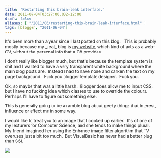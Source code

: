 ```yaml
---
title: 'Restarting this brain-leak interface.'
date: 2011-06-04T03:27:00.002+12:00
draft: false
aliases: [ "/2011/06/restarting-this-brain-leak-interface.html" ]
tags: [blogger, "2011-06-04"]
---
```


It's been more than a year since I last posted on this blog.   This is probably mostly because my \_real\_ blog is [my website](http://master5o1.com/), which kind of acts as a web-CV, without the personal info that a CV provides.

  

I don't really like blogger much, but that's because the template system is shit and I wanted to have a very transparent white background where the main blog posts are.  Instead I had to have none and darken the text on my page background.  Fuck you blogger template designer.  Fuck you.

Ok, so maybe that was a little harsh.  Blogger does allow me to input CSS, but I have no fucking idea which classes to use to override the colours.  Perhaps I'll have to figure out something else.

  

This is generally going to be a ramble blog about geeky things that interest, influence or affect me in some way.

  

I would like to treat you to an image that I cooked up earlier.  It's of one of my lecturers for Computer Science, and she tends to make things plural.  My friend imagined her using the Enhance image filter algorithm that TV overuses just a bit too much.  But VisualBasic has never had a better plug than CSI.

[![](https://dl.dropboxusercontent.com/u/59191235/files/images/Angela-GUI-Tracking2.jpg)](https://dl.dropboxusercontent.com/u/59191235/files/images/Angela-GUI-Tracking2.jpg)